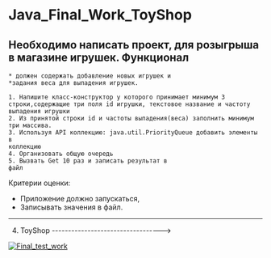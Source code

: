 # Java_Final_Work_ToyShop

## Необходимо написать проект, для розыгрыша в магазине игрушек. Функционал

    * должен содержать добавление новых игрушек и 
    *задания веса для выпадения игрушек.
    
    1. Напишите класс-конструктор у которого принимает минимум 3 строки,содержащие три поля id игрушки, текстовое название и частоту выпадения игрушки
    2. Из принятой строки id и частоты выпадения(веса) заполнить минимум три массива.
    3. Используя API коллекцию: java.util.PriorityQueue добавить элементы в
    коллекцию
    4. Организовать общую очередь 
    5. Вызвать Get 10 раз и записать результат в
    файл

Критерии оценки:

* Приложение должно запускаться,
* Записывать значения в файл.

------------------------------------------------

4. ToyShop ---------------------------------->

[![Final_test_work](https://i.ibb.co/0GGHsrc/chrome-Uvz9noa3k-H.png)](https://555-f-a-r-id-555.github.io/Java_Final_Work_ToyShop/ "ToyShop")
